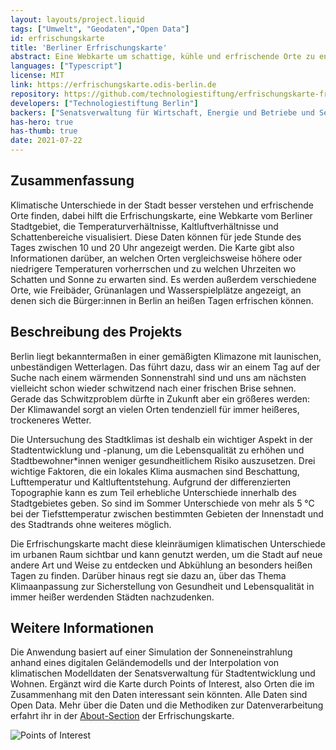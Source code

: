 ```yaml
---
layout: layouts/project.liquid
tags: ["Umwelt", "Geodaten","Open Data"]
id: erfrischungskarte
title: 'Berliner Erfrischungskarte'
abstract: Eine Webkarte um schattige, kühle und erfrischende Orte zu entdecken
languages: ["Typescript"]
license: MIT
link: https://erfrischungskarte.odis-berlin.de
repository: https://github.com/technologiestiftung/erfrischungskarte-frontend
developers: ["Technologiestiftung Berlin"]
backers: ["Senatsverwaltung für Wirtschaft, Energie und Betriebe und Senatskanzlei Berlin"]
has-hero: true
has-thumb: true
date: 2021-07-22
---
```


## Zusammenfassung
Klimatische Unterschiede in der Stadt besser verstehen und erfrischende Orte finden, dabei hilft die Erfrischungskarte, eine Webkarte vom Berliner Stadtgebiet, die Temperaturverhältnisse, Kaltluftverhältnisse und Schattenbereiche visualisiert. Diese Daten können für jede Stunde des Tages zwischen 10 und 20 Uhr angezeigt werden. Die Karte gibt also Informationen darüber, an welchen Orten vergleichsweise höhere oder niedrigere Temperaturen vorherrschen und zu welchen Uhrzeiten wo Schatten und Sonne zu erwarten sind. Es werden außerdem verschiedene Orte, wie Freibäder, Grünanlagen und Wasserspielplätze angezeigt, an denen sich die Bürger:innen in Berlin an heißen Tagen erfrischen können.

## Beschreibung des Projekts
Berlin liegt bekanntermaßen in einer gemäßigten Klimazone mit launischen, unbeständigen Wetterlagen. Das führt dazu, dass wir an einem Tag auf der Suche nach einem wärmenden Sonnenstrahl sind und uns am nächsten vielleicht schon wieder schwitzend nach einer frischen Brise sehnen. Gerade das Schwitzproblem dürfte in Zukunft aber ein größeres werden: Der Klimawandel sorgt an vielen Orten tendenziell für immer heißeres, trockeneres Wetter.

Die Untersuchung des Stadtklimas ist deshalb ein wichtiger Aspekt in der Stadtentwicklung und -planung, um die Lebensqualität zu erhöhen und Stadtbewohner*innen weniger gesundheitlichem Risiko auszusetzen. Drei wichtige Faktoren, die ein lokales Klima ausmachen sind Beschattung, Lufttemperatur und Kaltluftentstehung. Aufgrund der differenzierten Topographie kann es zum Teil erhebliche Unterschiede innerhalb des Stadtgebietes geben. So sind im Sommer Unterschiede von mehr als 5 °C bei der Tiefsttemperatur zwischen bestimmten Gebieten der Innenstadt und des Stadtrands ohne weiteres möglich.

Die Erfrischungskarte macht diese kleinräumigen klimatischen Unterschiede im urbanen Raum sichtbar und kann genutzt werden, um die Stadt auf neue andere Art und Weise zu entdecken und Abkühlung an besonders heißen Tagen zu finden. Darüber hinaus regt sie dazu an, über das Thema Klimaanpassung zur Sicherstellung von Gesundheit und Lebensqualität in immer heißer werdenden Städten nachzudenken. 

## Weitere Informationen
Die Anwendung basiert auf einer Simulation der Sonneneinstrahlung anhand eines digitalen Geländemodells und der Interpolation von klimatischen Modelldaten der Senatsverwaltung für Stadtentwicklung und Wohnen. Ergänzt wird die Karte durch Points of Interest, also Orten die im Zusammenhang mit den Daten interessant sein könnten. Alle Daten sind Open Data. Mehr über die Daten und die Methodiken zur Datenverarbeitung erfahrt ihr in der [About-Section](https://erfrischungskarte.odis-berlin.de/about?latitude=52.52089570138158&longitude=13.402719915020894&zoom=13.770438659377154) der Erfrischungskarte.

![Points of Interest](/assets/images/projects/erfrischungskarte_pois.png)